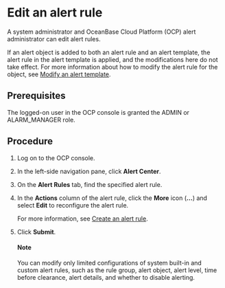 # Edit an alert rule

A system administrator and OceanBase Cloud Platform (OCP) alert administrator can edit alert rules.

If an alert object is added to both an alert rule and an alert template, the alert rule in the alert template is applied, and the modifications here do not take effect. For more information about how to modify the alert rule for the object, see [Modify an alert template](../400.manage-alert-templates/600.edit-an-alert-template.md).

## Prerequisites

The logged-on user in the OCP console is granted the ADMIN or ALARM_MANAGER role.

## Procedure

1. Log on to the OCP console.

2. In the left-side navigation pane, click **Alert Center**.

3. On the **Alert Rules** tab, find the specified alert rule.

4. In the **Actions** column of the alert rule, click the **More** icon (**...**) and select **Edit** to reconfigure the alert rule.

   For more information, see [Create an alert rule](../300.manage-alert-rules/100.create-an-alert-rule.md).

5. Click **Submit**.

    <main id="notice" type='explain'>
    <h4>Note</h4>
    <p>You can modify only limited configurations of system built-in and custom alert rules, such as the rule group, alert object, alert level, time before clearance, alert details, and whether to disable alerting. </p>
    </main>
